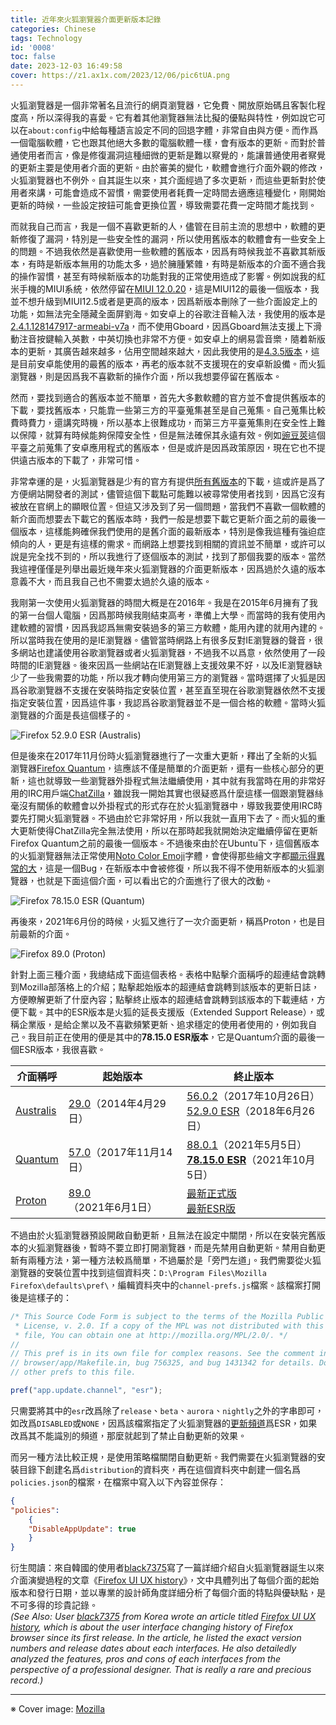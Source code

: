 ```yaml
---
title: 近年來火狐瀏覽器介面更新版本記錄
categories: Chinese
tags: Technology
id: '0008'
toc: false
date: 2023-12-03 16:49:58
cover: https://z1.ax1x.com/2023/12/06/pic6tUA.png
---
```

<div lang="zh-TW">

火狐瀏覽器是一個非常著名且流行的網頁瀏覽器，它免費、開放原始碼且客製化程度高，所以深得我的喜愛。它有着其他瀏覽器無法比擬的優點與特性，例如說它可以在`about:config`中給每種語言設定不同的回退字體，非常自由與方便。而作爲一個電腦軟體，它也跟其他絕大多數的電腦軟體一樣，會有版本的更新。而對於普通使用者而言，像是修復漏洞這種細微的更新是難以察覺的，能讓普通使用者察覺的更新主要是使用者介面的更新。由於審美的變化，軟體會進行介面外觀的修改，火狐瀏覽器也不例外。自其誕生以來，其介面經過了多次更新，而這些更新對於使用者來講，可能會造成不習慣，需要使用者耗費一定時間去適應這種變化，剛開始更新的時候，一些設定按鈕可能會更換位置，導致需要花費一定時間才能找到。
<!-- MORE -->
而就我自己而言，我是一個不喜歡更新的人，儘管在目前主流的思想中，軟體的更新修復了漏洞，特別是一些安全性的漏洞，所以使用舊版本的軟體會有一些安全上的問題。不過我依然是喜歡使用一些軟體的舊版本，因爲有時候我並不喜歡其新版本，有時是新版本無用的功能太多，過於臃腫繁雜，有時是新版本的介面不適合我的操作習慣，甚至有時候新版本的功能對我的正常使用造成了影響。例如說我的紅米手機的MIUI系統，依然停留在[MIUI 12.0.20](https://xiaomirom.com/download/redmi-note-9-4g-9t-9-power-lime-stable-V12.0.20.0.QJQCNXM/)，這是MIUI12的最後一個版本，我並不想升級到MIUI12.5或者是更高的版本，因爲新版本刪除了一些介面設定上的功能，如無法完全隱藏全面屏劉海。如安卓上的谷歌注音輸入法，我使用的版本是[2.4.1.128147917-armeabi-v7a](https://apkpure.com/google-zhuyin-input/com.google.android.apps.inputmethod.zhuyin/download/2.4.1.128147917-armeabi-v7a)，而不使用Gboard，因爲Gboard無法支援上下滑動注音按鍵輸入英數，中英切換也非常不方便。如安卓上的網易雲音樂，隨着新版本的更新，其廣告越來越多，佔用空間越來越大，因此我使用的是[4.3.5版本](https://www.wandoujia.com/apps/293217/history_v114)，這是目前安卓能使用的最舊的版本，再老的版本就不支援現在的安卓新設備。而火狐瀏覽器，則是因爲我不喜歡新的操作介面，所以我想要停留在舊版本。

然而，要找到適合的舊版本並不簡單，首先大多數軟體的官方並不會提供舊版本的下載，要找舊版本，只能靠一些第三方的平臺蒐集甚至是自己蒐集。自己蒐集比較費時費力，還講究時機，所以基本上很難成功，而第三方平臺蒐集則在安全性上難以保障，就算有時候能夠保障安全性，但是無法確保其永遠有效。例如[豌豆莢](https://www.wandoujia.com/)這個平臺之前蒐集了安卓應用程式的舊版本，但是或許是因爲政策原因，現在它也不提供遠古版本的下載了，非常可惜。

非常幸運的是，火狐瀏覽器是少有的官方有提供[所有舊版本](https://ftp.mozilla.org/pub/firefox/releases/)的下載，這或許是爲了方便網站開發者的測試，儘管這個下載點可能難以被尋常使用者找到，因爲它沒有被放在官網上的顯眼位置。但這又涉及到了另一個問題，當我們不喜歡一個軟體的新介面而想要去下載它的舊版本時，我們一般是想要下載它更新介面之前的最後一個版本，這樣能夠確保我們使用的是舊介面的最新版本，特別是像我這種有強迫症傾向的人，更是有這樣的需求。而網路上想要找到相關的資訊並不簡單，或許可以說是完全找不到的，所以我進行了逐個版本的測試，找到了那個我要的版本。當然我這裡僅僅是列舉出最近幾年來火狐瀏覽器的介面更新版本，因爲過於久遠的版本意義不大，而且我自己也不需要太過於久遠的版本。

我剛第一次使用火狐瀏覽器的時間大概是在2016年。我是在2015年6月擁有了我的第一台個人電腦，因爲那時候我剛結束高考，準備上大學。而當時的我有使用內建軟體的習慣，因爲我認爲無需安裝過多的第三方軟體，能用內建的就用內建的。所以當時我在使用的是IE瀏覽器。儘管當時網路上有很多反對IE瀏覽器的聲音，很多網站也建議使用谷歌瀏覽器或者火狐瀏覽器，不過我不以爲意，依然使用了一段時間的IE瀏覽器。後來因爲一些網站在IE瀏覽器上支援效果不好，以及IE瀏覽器缺少了一些我需要的功能，所以我才轉向使用第三方的瀏覽器。當時選擇了火狐是因爲谷歌瀏覽器不支援在安裝時指定安裝位置，甚至直至現在谷歌瀏覽器依然不支援指定安裝位置，因爲這件事，我認爲谷歌瀏覽器並不是一個合格的軟體。當時火狐瀏覽器的介面是長這個樣子的。

![Firefox 52.9.0 ESR (Australis)](https://cdn.jsdelivr.net/gh/dqwyy/blog-img/0008/52.9.0esr.png)

但是後來在2017年11月份時火狐瀏覽器進行了一次重大更新，釋出了全新的火狐瀏覽器[Firefox Quantum](https://blog.mozilla.org/en/mozilla/introducing-firefox-quantum/)，這應該不僅是簡單的介面更新，還有一些核心部分的更新，這也就導致一些瀏覽器外掛程式無法繼續使用，其中就有我當時在用的非常好用的IRC用戶端[ChatZilla](http://chatzilla.hacksrus.com/)，雖說我一開始其實也很疑惑爲什麼這樣一個跟瀏覽器絲毫沒有關係的軟體會以外掛程式的形式存在於火狐瀏覽器中，導致我要使用IRC時要先打開火狐瀏覽器。不過由於它非常好用，所以我就一直用下去了。而火狐的重大更新使得ChatZilla完全無法使用，所以在那時起我就開始決定繼續停留在更新Firefox Quantum之前的最後一個版本。不過後來由於在Ubuntu下，這個舊版本的火狐瀏覽器無法正常使用[Noto  Color Emoji](https://github.com/googlefonts/noto-emoji)字體，會使得那些繪文字都[顯示得異常的大](https://forum.ubuntu.com.cn/viewtopic.php?p=3212159)，這是一個Bug，在新版本中會被修復，所以我不得不使用新版本的火狐瀏覽器，也就是下面這個介面，可以看出它的介面進行了很大的改動。

![Firefox 78.15.0 ESR (Quantum)](https://cdn.jsdelivr.net/gh/dqwyy/blog-img/0008/78.15.0esr.png)

再後來，2021年6月份的時候，火狐又進行了一次介面更新，稱爲Proton，也是目前最新的介面。

![Firefox 89.0 (Proton)](https://cdn.jsdelivr.net/gh/dqwyy/blog-img/0008/89.0.png)

針對上面三種介面，我總結成下面這個表格。表格中點擊介面稱呼的超連結會跳轉到Mozilla部落格上的介紹；點擊起始版本的超連結會跳轉到該版本的更新日誌，方便瞭解更新了什麼內容；點擊終止版本的超連結會跳轉到該版本的下載連結，方便下載。其中的ESR版本是火狐的延長支援版（Extended Support Release），或稱企業版，是給企業以及不喜歡頻繁更新、追求穩定的使用者使用的，例如我自己。我目前正在使用的便是其中的**78.15.0 ESR版本**，它是Quantum介面的最後一個ESR版本，我很喜歡。

| 介面稱呼 | 起始版本 | 終止版本 | 
| -------- | -------- | -------- |
| [Australis](https://support.mozilla.org/en-US/kb/learn-more-about-design-new-firefox-version-29) | [29.0](https://www.mozilla.org/en-US/firefox/29.0/releasenotes/)（2014年4月29日） | [<i class="fas fa-download"></i> 56.0.2](https://ftp.mozilla.org/pub/firefox/releases/56.0.2/win64/en-US/)（2017年10月26日） <br /> [<i class="fas fa-download"></i> 52.9.0 ESR](https://ftp.mozilla.org/pub/firefox/releases/52.9.0esr/win64/en-US/)（2018年6月26日）|
| [Quantum](https://blog.mozilla.org/en/mozilla/introducing-firefox-quantum/) | [57.0](https://www.mozilla.org/en-US/firefox/57.0/releasenotes/)（2017年11月14日） | [<i class="fas fa-download"></i> 88.0.1](https://ftp.mozilla.org/pub/firefox/releases/88.0.1/win64/en-US/)（2021年5月5日） <br /> [<i class="fas fa-download"></i> **78.15.0 ESR**](https://ftp.mozilla.org/pub/firefox/releases/78.15.0esr/win64/en-US/)（2021年10月5日） |
| [Proton](https://blog.mozilla.org/en/products/firefox/new-firefox-coming-june-1/) | [89.0](https://www.mozilla.org/en-US/firefox/89.0/releasenotes/)（2021年6月1日） | [<i class="fas fa-download"></i> 最新正式版](https://www.mozilla.org/en-US/firefox/windows/) <br /> [<i class="fas fa-download"></i> 最新ESR版](https://www.mozilla.org/en-US/firefox/enterprise/) |

不過由於火狐瀏覽器預設開啟自動更新，且無法在設定中關閉，所以在安裝完舊版本的火狐瀏覽器後，暫時不要立即打開瀏覽器，而是先禁用自動更新。禁用自動更新有兩種方法，第一種方法較爲簡單，不過屬於是「旁門左道」。我們需要從火狐瀏覽器的安裝位置中找到這個資料夾：`D:\Program Files\Mozilla Firefox\defaults\pref\`，編輯資料夾中的`channel-prefs.js`檔案。該檔案打開後是這樣子的：
```js D:\Program Files\Mozilla Firefox\defaults\pref\channel-prefs.js
/* This Source Code Form is subject to the terms of the Mozilla Public
 * License, v. 2.0. If a copy of the MPL was not distributed with this
 * file, You can obtain one at http://mozilla.org/MPL/2.0/. */
//
// This pref is in its own file for complex reasons. See the comment in
// browser/app/Makefile.in, bug 756325, and bug 1431342 for details. Do not add
// other prefs to this file.

pref("app.update.channel", "esr");
```

只需要將其中的`esr`改爲除了`release`、`beta`、`aurora`、`nightly`之外的字串即可，如改爲`DISABLED`或`NONE`，因爲該檔案指定了火狐瀏覽器的[更新頻道](http://kb.mozillazine.org/Software_Update#Update_channels_-_Advanced)爲ESR，如果改爲其不能識別的頻道，那麼就起到了禁止自動更新的效果。

而另一種方法比較正規，是使用策略檔關閉自動更新。我們需要在火狐瀏覽器的安裝目錄下創建名爲`distribution`的資料夾，再在這個資料夾中創建一個名爲`policies.json`的檔案，在檔案中寫入以下內容並保存：
```json D:\Program Files\Mozilla Firefox\distribution\policies.json
{
"policies":
	{
	"DisableAppUpdate": true
	}
}
```

衍生閱讀：來自韓國的使用者[black7375](https://github.com/black7375)寫了一篇詳細介紹自火狐瀏覽器誕生以來介面演變過程的文章《[Firefox UI UX history](https://github.com/black7375/Firefox-UI-Fix/wiki/%5BArticle%5D-0.-Firefox-UI-UX-history)》，文中具體列出了每個介面的起始版本和發行日期，並以專業的設計師角度詳細分析了每個介面的特點與優缺點，是不可多得的珍貴記錄。 <br /> *(See Also: User [black7375](https://github.com/black7375) from Korea wrote an article titled [Firefox UI UX history](https://github.com/black7375/Firefox-UI-Fix/wiki/%5BArticle%5D-0.-Firefox-UI-UX-history), which is about the user interface changing history of Firefox browser since its first release. In the article, he listed the exact version numbers and release dates about each interfaces. He also detailedly analyzed the features, pros and cons of each interfaces from the perspective of a professional designer. That is really a rare and precious record.)*

</div>

----
<span class="is-size-7">

※ Cover image: [Mozilla](https://blog.mozilla.org/en/products/quick-as-a-fox-firefox-keeps-getting-faster/)

</span>